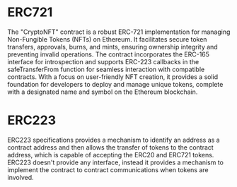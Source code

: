 # ERC721

The "CryptoNFT" contract is a robust ERC-721 implementation for managing Non-Fungible Tokens (NFTs) on Ethereum. It facilitates secure token transfers, approvals, burns, and mints, ensuring ownership integrity and preventing invalid operations. The contract incorporates the ERC-165 interface for introspection and supports ERC-223 callbacks in the safeTransferFrom function for seamless interaction with compatible contracts. With a focus on user-friendly NFT creation, it provides a solid foundation for developers to deploy and manage unique tokens, complete with a designated name and symbol on the Ethereum blockchain.

# ERC223

ERC223 specifications provides a mechanism to identify an address as a contract address and then allows the transfer of tokens to the contract address, which is capable of accepting the ERC20 and ERC721 tokens. ERC223 doesn't provide any interface, instead it provides a mechanism to implement the contract to contract communications when tokens are involved.